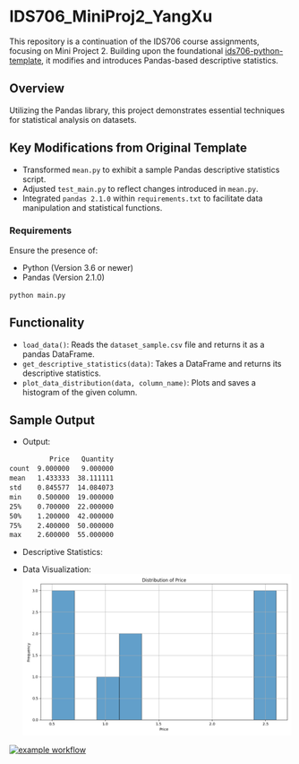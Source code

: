 # IDS706_MiniProj2_YangXu

This repository is a continuation of the IDS706 course assignments, focusing on Mini Project 2. Building upon the foundational [ids706-python-template](https://github.com/xuy50/ids706-python-template), it modifies and introduces Pandas-based descriptive statistics.

## Overview

Utilizing the Pandas library, this project demonstrates essential techniques for statistical analysis on datasets. 

## Key Modifications from Original Template

- Transformed `mean.py` to exhibit a sample Pandas descriptive statistics script.
- Adjusted `test_main.py` to reflect changes introduced in `mean.py`.
- Integrated `pandas 2.1.0` within `requirements.txt` to facilitate data manipulation and statistical functions.

### Requirements

Ensure the presence of:
- Python (Version 3.6 or newer)
- Pandas (Version 2.1.0)

`python main.py`

## Functionality

- `load_data()`: Reads the `dataset_sample.csv` file and returns it as a pandas DataFrame.
- `get_descriptive_statistics(data)`: Takes a DataFrame and returns its descriptive statistics.
- `plot_data_distribution(data, column_name)`: Plots and saves a histogram of the given column.

## Sample Output

- Output:
```bash
          Price   Quantity
count  9.000000   9.000000
mean   1.433333  38.111111
std    0.845577  14.084073
min    0.500000  19.000000
25%    0.700000  22.000000
50%    1.200000  42.000000
75%    2.400000  50.000000
max    2.600000  55.000000
```
  
- Descriptive Statistics:


- Data Visualization:
![Price Distribution](Price_distribution.png)


[![example workflow](https://github.com/nogibjj/IDS706_MiniProj2_YangXu/actions/workflows/cicd.yml/badge.svg)](https://github.com/nogibjj/IDS706_MiniProj2_YangXu/actions/workflows/cicd.yml)

